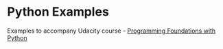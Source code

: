 Python Examples
===============


Examples to accompany Udacity course - [Programming Foundations with Python](https://www.udacity.com/course/programming-foundations-with-python--ud036)





    
